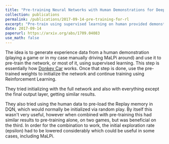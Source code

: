 ```yaml
---
title: "Pre-training Neural Networks with Human Demonstrations for Deep Reinforcement Learning"
collection: publications
permalink: /publications/2017-09-14-pre-training-for-rl
excerpt: "Pre-train using supervised learning on human provided demonstations."
date: 2017-09-14
paperurl: https://arxiv.org/abs/1709.04083
use_math: false
---
```


The idea is to generate experience data from a human demonstration (playing a game or in my case manually driving MaLPi around) and use it to pre-train the network, or most of it, using supervised learning. This step is essentially how [Donkey Car](http://www.donkeycar.com) works. Once that step is done, use the pre-trained weights to initialize the network and continue training using Reinforcement Learning.

They tried initializing with the full network and also with everything except the final output layer, getting similar results.

They also tried using the human data to pre-load the Replay memory in DQN, which would normally be initialized via random play. By itself this wasn't very useful, however when combined with pre-training this had similar results to pre-training alone, on two games, but was beneficial on the third. In order for the combination to work, the initial exploration rate (epsilon) had to be lowered considerably which could be useful in some cases, including MaLPi.
